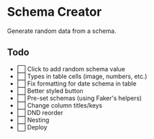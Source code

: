 # Schema Creator

Generate random data from a schema.

## Todo

- ⬜️ Click to add random schema value
- ⬜️ Types in table cells (image, numbers, etc.)
- ⬜️ Fix formatting for date schema in table
- ⬜️ Better styled button
- ⬜️ Pre-set schemas (using Faker's helpers)
- ⬜️ Change column titles/keys
- ⬜️ DND reorder
- ⬜️ Nesting
- ⬜️ Deploy
